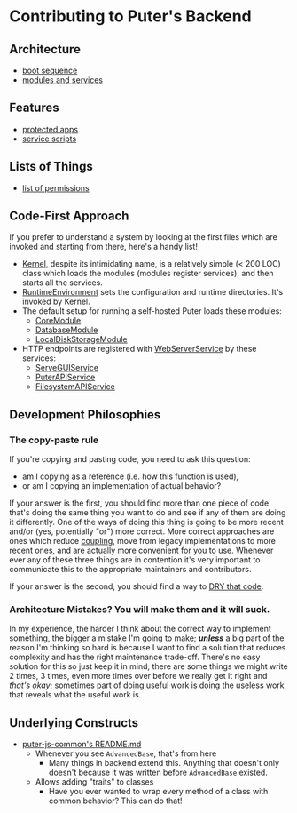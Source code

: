 # Contributing to Puter's Backend

## Architecture

- [boot sequence](./boot-sequence.md)
- [modules and services](./modules.md)

## Features

- [protected apps](../features/protected-apps.md)
- [service scripts](../features/service-scripts.md)

## Lists of Things

- [list of permissions](../lists-of-things/list-of-permissions.md)

## Code-First Approach

If you prefer to understand a system by looking at the
first files which are invoked and starting from there,
here's a handy list!

- [Kernel](../../src/Kernel.js), despite its intimidating name, is a
  relatively simple (< 200 LOC) class which loads the modules
  (modules register services), and then starts all the services.
- [RuntimeEnvironment](../../src/boot/RuntimeEnvironment.js)
  sets the configuration and runtime directories. It's invoked by Kernel.
- The default setup for running a self-hosted Puter loads these modules:
  - [CoreModule](../../src/CoreModule.js)
  - [DatabaseModule](../../src/DatabaseModule.js)
  - [LocalDiskStorageModule](../../src/LocalDiskStorageModule.js)
- HTTP endpoints are registered with
  [WebServerService](../../src/services/WebServerService.js)
  by these services:
  - [ServeGUIService](../../src/services/ServeGUIService.js)
  - [PuterAPIService](../../src/services/PuterAPIService.js)
  - [FilesystemAPIService](../../src/services/FilesystemAPIService.js)

## Development Philosophies

### The copy-paste rule

If you're copying and pasting code, you need to ask this question:
- am I copying as a reference (i.e. how this function is used),
- or am I copying an implementation of actual behavior?

If your answer is the first, you should find more than one piece of
code that's doing the same thing you want to do and see if any of them
are doing it differently. One of the ways of doing this thing is going
to be more recent and/or (yes, potentially "or") more correct.
More correct approaches are ones which reduce
[coupling](https://en.wikipedia.org/wiki/Coupling_(computer_programming)),
move from legacy implementations to more recent ones, and are actually
more convenient for you to use. Whenever ever any of these three things
are in contention it's very important to communicate this to the
appropriate maintainers and contributors.

If your answer is the second, you should find a way to
[DRY that code](https://en.wikipedia.org/wiki/Don%27t_repeat_yourself).

### Architecture Mistakes? You will make them and it will suck.

In my experience, the harder I think about the correct way to implement
something, the bigger a mistake I'm going to make; ***unless*** a big part
of the reason I'm thinking so hard is because I want to find a solution
that reduces complexity and has the right maintenance trade-off.
There's no easy solution for this so just keep it in mind; there are some
things we might write 2 times, 3 times, even more times over before we
really get it right and *that's okay*; sometimes part of doing useful work is
doing the useless work that reveals what the useful work is.

## Underlying Constructs

- [puter-js-common's README.md](../../packages/puter-js-common/README.md)
  - Whenever you see `AdvancedBase`, that's from here
    - Many things in backend extend this. Anything that doesn't only doesn't
      because it was written before `AdvancedBase` existed.
  - Allows adding "traits" to classes
    - Have you ever wanted to wrap every method of a class with
      common behavior? This can do that!
